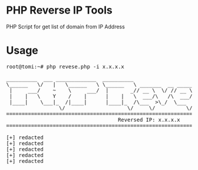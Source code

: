 # PHP Reverse IP Tools
PHP Script for get list of domain from IP Address

# Usage
<pre>
root@tomi:~# php revese.php -i x.x.x.x

__________  ___ _____________  __________                                         ._____________
\______   \/   |   \______   \ \______   \ _______  __ ___________  ______ ____   |   \______   \
 |     ___/    ~    \     ___/  |       _// __ \  \/ // __ \_  __ \/  ___// __ \  |   ||     ___/
 |    |   \    Y    /    |      |    |   \  ___/\   /\  ___/|  | \/\___ \  ___/  |   ||    |
 |____|    \___|_  /|____|      |____|_  /\___  >\_/  \___  >__|  /____  >\___  > |___||____|
                 \/                    \/     \/          \/           \/     \/
===================================================================================================
                                    Reversed IP: x.x.x.x
===================================================================================================

[+] redacted
[+] redacted
[+] redacted
[+] redacted
[+] redacted

</pre>
